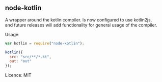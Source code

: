 node-kotlin
---
A wrapper around the kotlin compiler. Is now configured to use kotlin2js, and future releases will add functionality for general usage of the compiler.


Usage:
```javascript
var kotlin = require("node-kotlin");

kotlin({
  src: "src/**/*.kt",
  out: "out"
});
```

Licence: MIT
